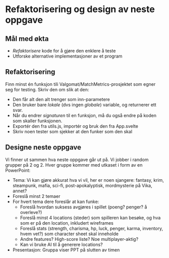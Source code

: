 # Refaktorisering og design av neste oppgave

## Mål med økta

- _Refaktorisere_ kode for å gjøre den enklere å teste
- Utforske alternative implementasjoner av et program


## Refaktorisering

Finn minst én funksjon tili Valgomat/MatchMetrics-prosjektet som egner seg for testing. Skriv den om slik at den:

- Den får alt den alt trenger som inn-parametere
- Den bruker bare _lokale_ (dvs ingen _globale_) variable, og returnerer ett svar.
- Når du endrer _signaturen_ til en funksjon, må du også endre på koden som skaller funksjonen.
- Exportér den fra utils.js, importér og bruk den fra App.svelte
- Skriv noen tester som sjekker at den funker som den skal
    

## Designe neste oppgave

Vi finner ut sammen hva neste oppgave går ut på. Vi jobber i random grupper på 2 og 2. Hver gruppe kommer med utkaset i form av en PowerPoint:

- Tema: Vi kan gjøre akkurat hva vi vil, her er noen sjangere: fantasy, krim, steampunk, mafia, sci-fi, post-apokalyptisk, mordmysterie på Vika, annet?
- Foreslå minst 2 temaer
- For hvert tema dere foreslår at kan funke:
  - Foreslå hvordan suksess avgjøres i spillet (poeng? penger? å overleve?)
  - Foreslå minst 4 locations (steder) som spilleren kan besøke, og hva som er på den location, inkludert wireframes
  - Foreslå stats (strength, charisma, hp, luck, penger, karma, inventory, hvem vet?) som character sheet skal inneholde
  - Andre features? High-score liste? Noe multiplayer-aktig?
  - Kan vi bruke AI til å generere locations?
- Presentasjon: Gruppa viser PPT på slutten av timen
